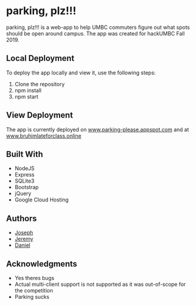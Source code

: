 # parking, plz!!!

parking, plz!!! is a web-app to help UMBC commuters figure out what spots should be open around campus. The app was created for hackUMBC Fall 2019.

## Local Deployment

To deploy the app locally and view it, use the following steps:
1. Clone the repository
2. npm install
3. npm start

## View Deployment

The app is currently deployed on www.parking-please.appspot.com and at www.bruhimlateforclass.online


## Built With

* NodeJS
* Express
* SQLite3
* Bootstrap
* jQuery
* Google Cloud Hosting

## Authors

* [Joseph](https://github.com/JosephVSN)
* [Jeremy](https://github.com/jeschbach819)
* [Daniel](https://github.com/droh1)

## Acknowledgments

* Yes theres bugs
* Actual multi-client support is not supported as it was out-of-scope for the competition
* Parking sucks
